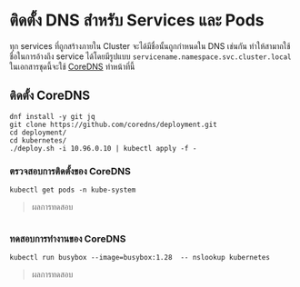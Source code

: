# ติดตั้ง DNS สำหรับ Services และ Pods
ทุก services ที่ถูกสร้างภายใน Cluster จะได้มีชื่อนั้นถูกกำหนดใน DNS เช่นกัน ทำให้สามาถใช้ชื่อในการอ้างถึง service ได้โดยมีรูปแบบ `servicename.namespace.svc.cluster.local` ในเอกสารชุดนี้จะใช้ [CoreDNS](https://coredns.io/) ทำหน้าที่นี้

## ติดตั้ง CoreDNS
```
dnf install -y git jq
git clone https://github.com/coredns/deployment.git
cd deployment/
cd kubernetes/
./deploy.sh -i 10.96.0.10 | kubectl apply -f -
```
### ตรวจสอบการติดตั้งของ CoreDNS
```
kubectl get pods -n kube-system
```
> ผลการทดสอบ
```
```
### ทดสอบการทำงานของ CoreDNS
```
kubectl run busybox --image=busybox:1.28  -- nslookup kubernetes
```
> ผลการทดสอบ
```
```

